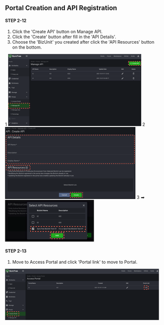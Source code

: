 ## Portal Creation and API Registration

#### STEP 2-12

1. Click the 'Create API' button on Manage API.
2. Click the 'Create' button after fill in the 'API Details'.
3. Choose the 'BizUnit' you created after click the 'API Resources' button on the bottom.

<div class='img-container'>
    <span style='top: 100px;left: 15px;'>1</span>
    <img src='../../img/howtouse/step2-13-1.png' style='height: 235px;' />
    <span style='top: 225px;left: 15px;'>2</span>
    <img src='../../img/howtouse/step2-13-2.png' style='height: 235px;' />
    <span style='bottom: 140px;left: 270px;'>3</span>
    <em class='abs arrow' style='bottom: 87px;left: 87px;'>➡</em>
    <img src='../../img/howtouse/step2-13-3.png' class='abs' style='bottom:0; left:120px;' />
</div>

#### STEP 2-13

1. Move to Access Portal and click 'Portal link' to move to Portal.

![](../../img/howtouse/step2-14-1.png)
